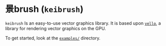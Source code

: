 # 景brush (`keibrush`)

`keibrush` Is an easy-to-use vector graphics library. It is based upon
[`vello`](https://github.com/linebender/vello), a library for rendering
vector graphics on the GPU.

To get started, look at the [`examples/`](./examples) directory.

